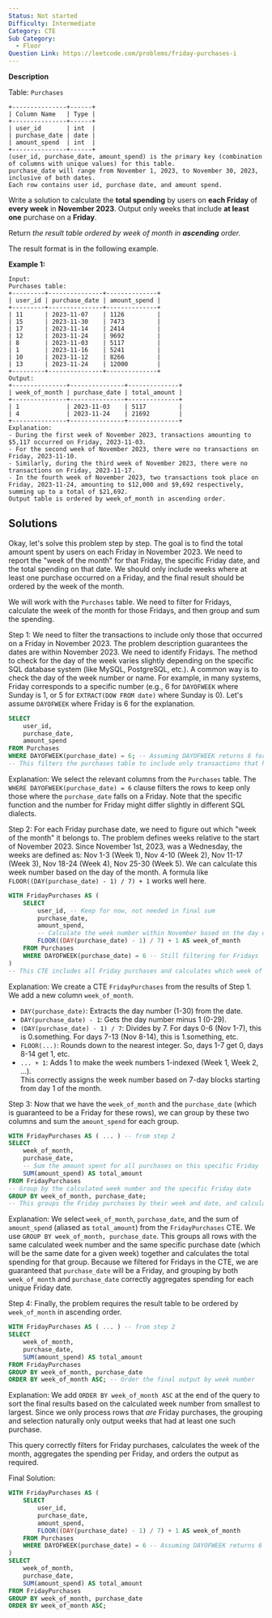```yaml
---
Status: Not started
Difficulty: Intermediate
Category: CTE
Sub Category:
  - Floor
Question Link: https://leetcode.com/problems/friday-purchases-i
---
```

**Description**

Table: `Purchases`

```Plain
+---------------+------+
| Column Name   | Type |
+---------------+------+
| user_id       | int  |
| purchase_date | date |
| amount_spend  | int  |
+---------------+------+
(user_id, purchase_date, amount_spend) is the primary key (combination of columns with unique values) for this table.
purchase_date will range from November 1, 2023, to November 30, 2023, inclusive of both dates.
Each row contains user id, purchase date, and amount spend.
```

Write a solution to calculate the **total spending** by users on **each Friday** of **every week** in **November 2023**. Output only weeks that include **at least one** purchase on a **Friday**.

Return _the result table ordered by week of month in **ascending** order._

The result format is in the following example.

**Example 1:**

```Plain
Input:
Purchases table:
+---------+---------------+--------------+
| user_id | purchase_date | amount_spend |
+---------+---------------+--------------+
| 11      | 2023-11-07    | 1126         |
| 15      | 2023-11-30    | 7473         |
| 17      | 2023-11-14    | 2414         |
| 12      | 2023-11-24    | 9692         |
| 8       | 2023-11-03    | 5117         |
| 1       | 2023-11-16    | 5241         |
| 10      | 2023-11-12    | 8266         |
| 13      | 2023-11-24    | 12000        |
+---------+---------------+--------------+
Output:
+---------------+---------------+--------------+
| week_of_month | purchase_date | total_amount |
+---------------+---------------+--------------+
| 1             | 2023-11-03    | 5117         |
| 4             | 2023-11-24    | 21692        |
+---------------+---------------+--------------+
Explanation:
- During the first week of November 2023, transactions amounting to $5,117 occurred on Friday, 2023-11-03.
- For the second week of November 2023, there were no transactions on Friday, 2023-11-10.
- Similarly, during the third week of November 2023, there were no transactions on Friday, 2023-11-17.
- In the fourth week of November 2023, two transactions took place on Friday, 2023-11-24, amounting to $12,000 and $9,692 respectively, summing up to a total of $21,692.
Output table is ordered by week_of_month in ascending order.
```

## Solutions

Okay, let's solve this problem step by step. The goal is to find the total amount spent by users on each Friday in November 2023. We need to report the "week of the month" for that Friday, the specific Friday date, and the total spending on that date. We should only include weeks where at least one purchase occurred on a Friday, and the final result should be ordered by the week of the month.

We will work with the `Purchases` table. We need to filter for Fridays, calculate the week of the month for those Fridays, and then group and sum the spending.

Step 1: We need to filter the transactions to include only those that occurred on a Friday in November 2023. The problem description guarantees the dates are within November 2023. We need to identify Fridays. The method to check for the day of the week varies slightly depending on the specific SQL database system (like MySQL, PostgreSQL, etc.). A common way is to check the day of the week number or name. For example, in many systems, Friday corresponds to a specific number (e.g., 6 for `DAYOFWEEK` where Sunday is 1, or 5 for `EXTRACT(DOW FROM date)` where Sunday is 0). Let's assume `DAYOFWEEK` where Friday is 6 for the explanation.

```SQL
SELECT
    user_id,
    purchase_date,
    amount_spend
FROM Purchases
WHERE DAYOFWEEK(purchase_date) = 6; -- Assuming DAYOFWEEK returns 6 for Friday
-- This filters the purchases table to include only transactions that happened on a Friday.
```

Explanation: We select the relevant columns from the `Purchases` table. The `WHERE DAYOFWEEK(purchase_date) = 6` clause filters the rows to keep only those where the `purchase_date` falls on a Friday. Note that the specific function and the number for Friday might differ slightly in different SQL dialects.

Step 2: For each Friday purchase date, we need to figure out which "week of the month" it belongs to. The problem defines weeks relative to the start of November 2023. Since November 1st, 2023, was a Wednesday, the weeks are defined as: Nov 1-3 (Week 1), Nov 4-10 (Week 2), Nov 11-17 (Week 3), Nov 18-24 (Week 4), Nov 25-30 (Week 5). We can calculate this week number based on the day of the month. A formula like `FLOOR((DAY(purchase_date) - 1) / 7) + 1` works well here.

```SQL
WITH FridayPurchases AS (
    SELECT
        user_id, -- Keep for now, not needed in final sum
        purchase_date,
        amount_spend,
        -- Calculate the week number within November based on the day of the month
        FLOOR((DAY(purchase_date) - 1) / 7) + 1 AS week_of_month
    FROM Purchases
    WHERE DAYOFWEEK(purchase_date) = 6 -- Still filtering for Fridays
)
-- This CTE includes all Friday purchases and calculates which week of November each Friday falls into.
```

Explanation: We create a CTE `FridayPurchases` from the results of Step 1. We add a new column `week_of_month`.

- `DAY(purchase_date)`: Extracts the day number (1-30) from the date.
- `DAY(purchase_date) - 1`: Gets the day number minus 1 (0-29).
- `(DAY(purchase_date) - 1) / 7`: Divides by 7. For days 0-6 (Nov 1-7), this is 0.something. For days 7-13 (Nov 8-14), this is 1.something, etc.
- `FLOOR(...)`: Rounds down to the nearest integer. So, days 1-7 get 0, days 8-14 get 1, etc.
- `... + 1`: Adds 1 to make the week numbers 1-indexed (Week 1, Week 2, ...).  
    This correctly assigns the week number based on 7-day blocks starting from day 1 of the month.  
    

Step 3: Now that we have the `week_of_month` and the `purchase_date` (which is guaranteed to be a Friday for these rows), we can group by these two columns and sum the `amount_spend` for each group.

```SQL
WITH FridayPurchases AS ( ... ) -- from step 2
SELECT
    week_of_month,
    purchase_date,
    -- Sum the amount spent for all purchases on this specific Friday
    SUM(amount_spend) AS total_amount
FROM FridayPurchases
-- Group by the calculated week number and the specific Friday date
GROUP BY week_of_month, purchase_date;
-- This groups the Friday purchases by their week and date, and calculates the total spending for each Friday.
```

Explanation: We select `week_of_month`, `purchase_date`, and the sum of `amount_spend` (aliased as `total_amount`) from the `FridayPurchases` CTE. We use `GROUP BY week_of_month, purchase_date`. This groups all rows with the same calculated week number and the same specific purchase date (which will be the same date for a given week) together and calculates the total spending for that group. Because we filtered for Fridays in the CTE, we are guaranteed that `purchase_date` will be a Friday, and grouping by both `week_of_month` and `purchase_date` correctly aggregates spending for each unique Friday date.

Step 4: Finally, the problem requires the result table to be ordered by `week_of_month` in ascending order.

```SQL
WITH FridayPurchases AS ( ... ) -- from step 2
SELECT
    week_of_month,
    purchase_date,
    SUM(amount_spend) AS total_amount
FROM FridayPurchases
GROUP BY week_of_month, purchase_date
ORDER BY week_of_month ASC; -- Order the final output by week number
```

Explanation: We add `ORDER BY week_of_month ASC` at the end of the query to sort the final results based on the calculated week number from smallest to largest. Since we only process rows that _are_ Friday purchases, the grouping and selection naturally only output weeks that had at least one such purchase.

This query correctly filters for Friday purchases, calculates the week of the month, aggregates the spending per Friday, and orders the output as required.

Final Solution:

```SQL
WITH FridayPurchases AS (
    SELECT
        user_id,
        purchase_date,
        amount_spend,
        FLOOR((DAY(purchase_date) - 1) / 7) + 1 AS week_of_month
    FROM Purchases
    WHERE DAYOFWEEK(purchase_date) = 6 -- Assuming DAYOFWEEK returns 6 for Friday. Adjust for other SQL dialects if needed.
)
SELECT
    week_of_month,
    purchase_date,
    SUM(amount_spend) AS total_amount
FROM FridayPurchases
GROUP BY week_of_month, purchase_date
ORDER BY week_of_month ASC;
```